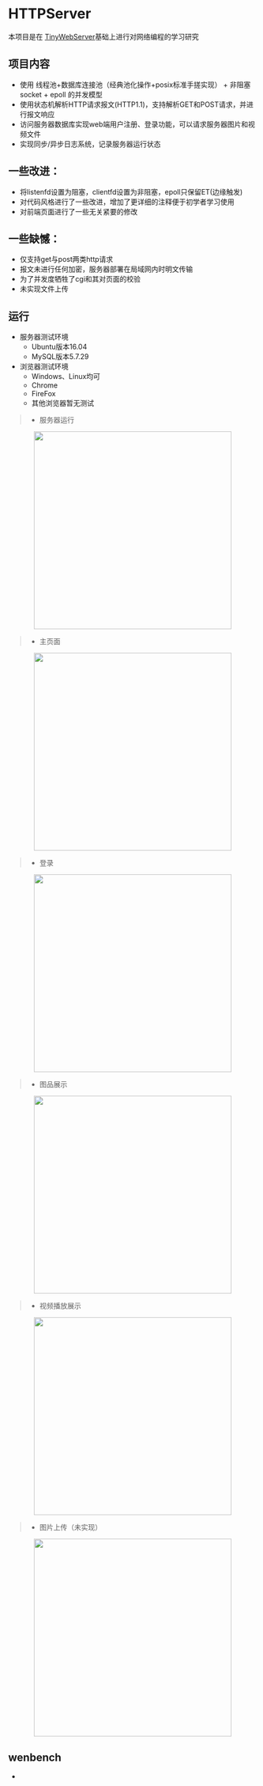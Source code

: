 

HTTPServer
===============

本项目是在 [TinyWebServer](https://github.com/qinguoyi/TinyWebServer)基础上进行对网络编程的学习研究

项目内容
------------
* 使用 线程池+数据库连接池（经典池化操作+posix标准手搓实现） + 非阻塞socket + epoll 的并发模型
* 使用状态机解析HTTP请求报文(HTTP1.1)，支持解析GET和POST请求，并进行报文响应
* 访问服务器数据库实现web端用户注册、登录功能，可以请求服务器图片和视频文件
* 实现同步/异步日志系统，记录服务器运行状态

一些改进：
------------
* 将listenfd设置为阻塞，clientfd设置为非阻塞，epoll只保留ET(边缘触发)
* 对代码风格进行了一些改进，增加了更详细的注释便于初学者学习使用
* 对前端页面进行了一些无关紧要的修改

一些缺憾：
------------
* 仅支持get与post两类http请求
* 报文未进行任何加密，服务器部署在局域网内时明文传输
* 为了并发度牺牲了cgi和其对页面的校验
* 未实现文件上传

运行
------------
* 服务器测试环境
	* Ubuntu版本16.04
	* MySQL版本5.7.29
* 浏览器测试环境
	* Windows、Linux均可
	* Chrome
	* FireFox
	* 其他浏览器暂无测试
> * 服务器运行

<div align=center><img src="https://raw.githubusercontent.com/Eren-cc/httpserver/main/image/000.png" height="400"/> </div>

> * 主页面

<div align=center><img src="https://raw.githubusercontent.com/Eren-cc/httpserver/main/image/002.png" height="400"/> </div>

> * 登录

<div align=center><img src="https://raw.githubusercontent.com/Eren-cc/httpserver/main/image/001.png" height="400"/> </div>

> * 图品展示

<div align=center><img src="https://raw.githubusercontent.com/Eren-cc/httpserver/main/image/003.png" height="400"/> </div>

> * 视频播放展示

<div align=center><img src="https://raw.githubusercontent.com/Eren-cc/httpserver/main/image/004.png" height="400"/> </div>

> * 图片上传（未实现）

<div align=center><img src="https://raw.githubusercontent.com/Eren-cc/httpserver/main/image/005.png" height="400"/> </div>

wenbench
-----------
*



